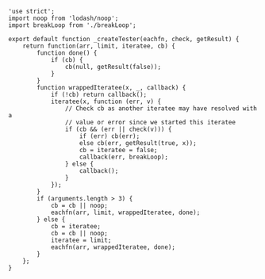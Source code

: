 

    'use strict';
    import noop from 'lodash/noop';
    import breakLoop from './breakLoop';

    export default function _createTester(eachfn, check, getResult) {
        return function(arr, limit, iteratee, cb) {
            function done() {
                if (cb) {
                    cb(null, getResult(false));
                }
            }
            function wrappedIteratee(x, _, callback) {
                if (!cb) return callback();
                iteratee(x, function (err, v) {
                    // Check cb as another iteratee may have resolved with a
                    // value or error since we started this iteratee
                    if (cb && (err || check(v))) {
                        if (err) cb(err);
                        else cb(err, getResult(true, x));
                        cb = iteratee = false;
                        callback(err, breakLoop);
                    } else {
                        callback();
                    }
                });
            }
            if (arguments.length > 3) {
                cb = cb || noop;
                eachfn(arr, limit, wrappedIteratee, done);
            } else {
                cb = iteratee;
                cb = cb || noop;
                iteratee = limit;
                eachfn(arr, wrappedIteratee, done);
            }
        };
    }